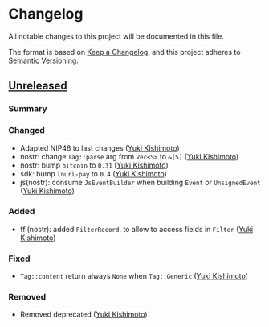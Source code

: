 # Changelog

All notable changes to this project will be documented in this file.

The format is based on [Keep a Changelog](https://keepachangelog.com/en/1.1.0/),
and this project adheres to [Semantic Versioning](https://semver.org/spec/v2.0.0.html).

## [Unreleased]

### Summary

### Changed

* Adapted NIP46 to last changes ([Yuki Kishimoto])
* nostr: change `Tag::parse` arg from `Vec<S>` to `&[S]` ([Yuki Kishimoto])
* nostr: bump `bitcoin` to `0.31` ([Yuki Kishimoto])
* sdk: bump `lnurl-pay` to `0.4` ([Yuki Kishimoto])
* js(nostr): consume `JsEventBuilder` when building `Event` or `UnsignedEvent` ([Yuki Kishimoto])

### Added

* ffi(nostr): added `FilterRecord`, to allow to access fields in `Filter` ([Yuki Kishimoto])

### Fixed

* `Tag::content` return always `None` when `Tag::Generic` ([Yuki Kishimoto])

### Removed

* Removed deprecated ([Yuki Kishimoto])

<!-- Contributors -->
[Yuki Kishimoto]: https://yukikishimoto.com

<!-- Tags -->
[Unreleased]: https://github.com/rust-nostr/nostr/compare/v0.29.0...HEAD
